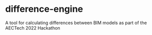 # difference-engine
A tool for calculating differences between BIM models as part of the AECTech 2022 Hackathon  
